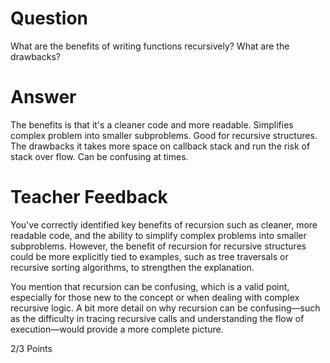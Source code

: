 # Question

What are the benefits of writing functions recursively? What are the drawbacks?

# Answer
The benefits is that it's a cleaner code and more readable. Simplifies complex problem into smaller subproblems. Good for recursive structures. The drawbacks it takes more space on callback stack and run the risk of stack over flow. Can be confusing at times.

# Teacher Feedback
You've correctly identified key benefits of recursion such as cleaner, more readable code, and the ability to simplify complex problems into smaller subproblems. However, the benefit of recursion for recursive structures could be more explicitly tied to examples, such as tree traversals or recursive sorting algorithms, to strengthen the explanation.

You mention that recursion can be confusing, which is a valid point, especially for those new to the concept or when dealing with complex recursive logic. A bit more detail on why recursion can be confusing—such as the difficulty in tracing recursive calls and understanding the flow of execution—would provide a more complete picture.

2/3 Points